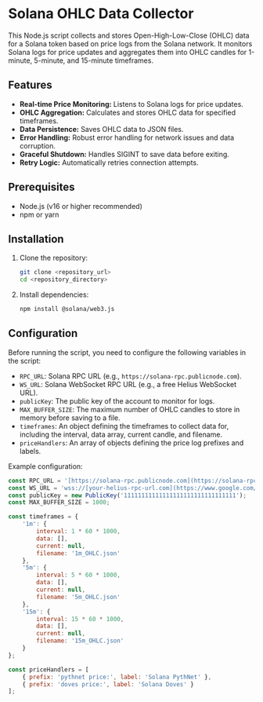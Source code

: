 # Solana OHLC Data Collector

This Node.js script collects and stores Open-High-Low-Close (OHLC) data for a Solana token based on price logs from the Solana network. It monitors Solana logs for price updates and aggregates them into OHLC candles for 1-minute, 5-minute, and 15-minute timeframes.

## Features

-   **Real-time Price Monitoring:** Listens to Solana logs for price updates.
-   **OHLC Aggregation:** Calculates and stores OHLC data for specified timeframes.
-   **Data Persistence:** Saves OHLC data to JSON files.
-   **Error Handling:** Robust error handling for network issues and data corruption.
-   **Graceful Shutdown:** Handles SIGINT to save data before exiting.
-   **Retry Logic:** Automatically retries connection attempts.

## Prerequisites

-   Node.js (v16 or higher recommended)
-   npm or yarn

## Installation

1.  Clone the repository:

    ```bash
    git clone <repository_url>
    cd <repository_directory>
    ```

2.  Install dependencies:

    ```bash
    npm install @solana/web3.js
    ```

## Configuration

Before running the script, you need to configure the following variables in the script:

-   `RPC_URL`: Solana RPC URL (e.g., `https://solana-rpc.publicnode.com`).
-   `WS_URL`: Solana WebSocket RPC URL (e.g., a free Helius WebSocket URL).
-   `publicKey`: The public key of the account to monitor for logs.
-   `MAX_BUFFER_SIZE`: The maximum number of OHLC candles to store in memory before saving to a file.
-   `timeframes`: An object defining the timeframes to collect data for, including the interval, data array, current candle, and filename.
-   `priceHandlers`: An array of objects defining the price log prefixes and labels.

Example configuration:

```javascript
const RPC_URL = '[https://solana-rpc.publicnode.com](https://solana-rpc.publicnode.com)';
const WS_URL = 'wss://[your-helius-rpc-url.com](https://www.google.com/search?q=your-helius-rpc-url.com)';
const publicKey = new PublicKey('11111111111111111111111111111111');
const MAX_BUFFER_SIZE = 1000;

const timeframes = {
    '1m': {
        interval: 1 * 60 * 1000,
        data: [],
        current: null,
        filename: '1m_OHLC.json'
    },
    '5m': {
        interval: 5 * 60 * 1000,
        data: [],
        current: null,
        filename: '5m_OHLC.json'
    },
    '15m': {
        interval: 15 * 60 * 1000,
        data: [],
        current: null,
        filename: '15m_OHLC.json'
    }
};

const priceHandlers = [
    { prefix: 'pythnet price:', label: 'Solana PythNet' },
    { prefix: 'doves price:', label: 'Solana Doves' }
];
